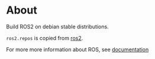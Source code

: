
# About
Build ROS2 on debian stable distributions.

`ros2.repos` is copied from [ros2](https://github.com/ros2/ros2).

For more more information about ROS, see [documentation](https://docs.ros.org)
